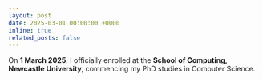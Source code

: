 ```yaml
---
layout: post
date: 2025-03-01 00:00:00 +0000 
inline: true
related_posts: false
---
```

On **1 March 2025**, I officially enrolled at the **School of Computing, Newcastle University**, commencing my PhD studies in Computer Science.



